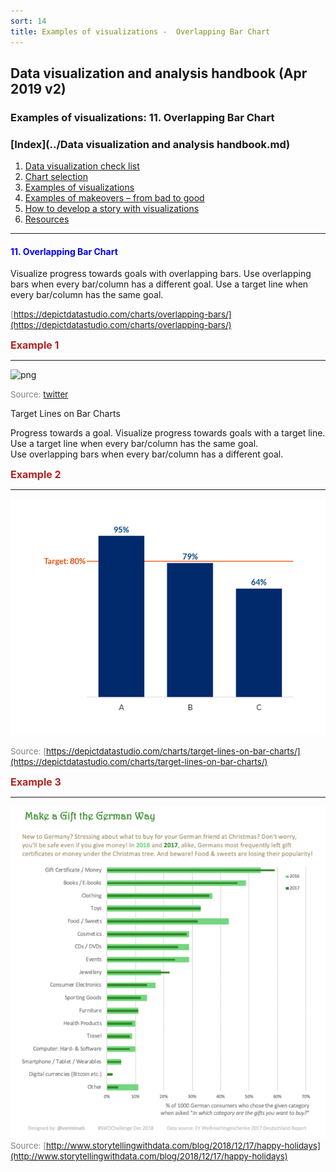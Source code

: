 ```yaml
---
sort: 14
title: Examples of visualizations -  Overlapping Bar Chart
---
```


## Data visualization and analysis handbook (Apr 2019 v2)
###  Examples of visualizations: 11. Overlapping Bar Chart

### [Index](../Data visualization and analysis handbook.md)

1. [Data visualization check list](1_checklist.md)
1. [Chart selection](2_chartselection.md)
1. [Examples of visualizations](3_chartindex.md)
1. [Examples of makeovers – from bad to good](4_makeover.md)
1. [How to develop a story with visualizations](5_story.md)
1. [Resources](6_resources.md)


***


#### <span style="color:blue; ">11. Overlapping Bar Chart</span>

Visualize progress towards goals with overlapping bars. Use overlapping bars when every bar/column has a different goal. Use a target line when every bar/column has the same goal. 


<span style="color:gray; font-size:10pt;">[https://depictdatastudio.com/charts/overlapping-bars/](https://depictdatastudio.com/charts/overlapping-bars/)</span>

<span style="color:FireBrick; font-size:12pt; font-weight : bold;">Example 1</Span>

***

![png](img/Picture45.png)

<span style="color:gray; font-size:10pt;">Source: [twitter](https://twitter.com/mirkolorenz/status/964473694969040896)</span>


Target Lines on Bar Charts 

Progress towards a goal.
Visualize progress towards goals with a target line. Use a target line when every bar/column has the same goal. Use overlapping bars when every bar/column has a different goal.

<span style="color:FireBrick; font-size:12pt; font-weight : bold;">Example 2</Span>

***


![png](img/Picture46.png)

<span style="color:gray; font-size:10pt;">Source: [https://depictdatastudio.com/charts/target-lines-on-bar-charts/](https://depictdatastudio.com/charts/target-lines-on-bar-charts/)</span>

<span style="color:FireBrick; font-size:12pt; font-weight : bold;">Example 3</Span>

***

![png](img/Picture47.png)
<span style="color:gray; font-size:10pt;">Source: [http://www.storytellingwithdata.com/blog/2018/12/17/happy-holidays](http://www.storytellingwithdata.com/blog/2018/12/17/happy-holidays)</span>


